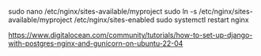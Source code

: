 sudo nano /etc/nginx/sites-available/myproject
sudo ln -s /etc/nginx/sites-available/myproject /etc/nginx/sites-enabled
sudo systemctl restart nginx

https://www.digitalocean.com/community/tutorials/how-to-set-up-django-with-postgres-nginx-and-gunicorn-on-ubuntu-22-04